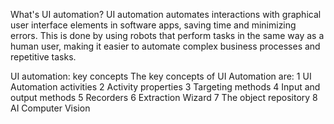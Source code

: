 What's UI automation?
UI automation automates interactions with graphical user interface elements in software apps, saving time and minimizing errors. This is done by using robots that perform tasks in the same way as a human user, making it easier to automate complex business processes and repetitive tasks. 

UI automation: key concepts 
The key concepts of UI Automation are:
    1 UI Automation activities
    2 Activity properties
    3 Targeting methods
    4 Input and output methods
    5 Recorders
    6 Extraction Wizard 
    7 The object repository
    8 AI Computer Vision
